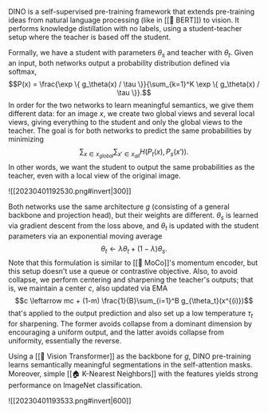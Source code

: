 DINO is a self-supervised pre-training framework that extends pre-training ideas from natural language processing (like in [[🧸 BERT]]) to vision. It performs knowledge distillation with no labels, using a student-teacher setup where the teacher is based off the student.

Formally, we have a student with parameters $\theta_s$ and teacher with $\theta_t$. Given an input, both networks output a probability distribution defined via softmax, $$P(x) = \frac{\exp \{ g_\theta(x) / \tau \}}{\sum_{k=1}^K \exp \{ g_\theta(x) / \tau \}}.$$ In order for the two networks to learn meaningful semantics, we give them different data: for an image $x$, we create two global views and several local views, giving everything to the student and only the global views to the teacher. The goal is for both networks to predict the same probabilities by minimizing $$\sum_{x \in x_{global}} \sum_{x' \in x_{all}} H(P_t(x), P_s(x')).$$ In other words, we want the student to output the same probabilities as the teacher, even with a local view of the original image.

![[20230401192530.png#invert|300]]

Both networks use the same architecture $g$ (consisting of a general backbone and projection head), but their weights are different. $\theta_s$ is learned via gradient descent from the loss above, and $\theta_t$ is updated with the student parameters via an exponential moving average $$\theta_t \leftarrow \lambda \theta_t + (1-\lambda)\theta_s.$$ Note that this formulation is similar to [[🐼 MoCo]]'s momentum encoder, but this setup doesn't use a queue or contrastive objective. Also, to avoid collapse, we perform centering and sharpening the teacher's outputs; that is, we maintain a center $c$, also updated via EMA $$c \leftarrow mc + (1-m) \frac{1}{B}\sum_{i=1}^B g_{\theta_t}(x^{(i)})$$ that's applied to the output prediction and also set up a low temperature $\tau_t$ for sharpening. The former avoids collapse from a dominant dimension by encouraging a uniform output, and the latter avoids collapse from uniformity, essentially the reverse.

Using a [[🦿 Vision Transformer]] as the backbone for $g$, DINO pre-training learns semantically meaningful segmentations in the self-attention masks. Moreover, simple [[🏠 K-Nearest Neighbors]] with the features yields strong performance on ImageNet classification.

![[20230401193533.png#invert|600]]